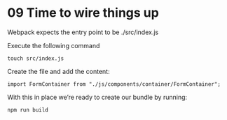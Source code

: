 # 09 Time to wire things up

Webpack expects the entry point to be ./src/index.js

Execute the following command
```
touch src/index.js
```
Create the file and add the content:

```
import FormContainer from "./js/components/container/FormContainer";
```

With this in place we’re ready to create our bundle by running:
```
npm run build
```
